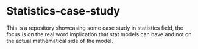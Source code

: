 # Statistics-case-study
This is a repository showcasing some case study in statistics field, the focus is on the real word implication that stat models can have and not on the actual mathematical side of the model. 
